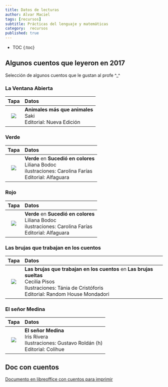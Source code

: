 ```yaml
---
title: Datos de lecturas
author: Alvar Maciel
tags: [recursos]
subtitle: Prácticas del lenguaje y matemáticas
category:  recursos
published: true
---
```

* TOC
{:toc}

## Algunos cuentos que leyeron en 2017

Selección de algunos cuentos que le gustan al profe ^_^

### La Ventana Abierta

|Tapa|Datos|
|:--:|:--|
|![]({{site.baseurl}}/img/libros/saki1.jpg)|**Animales más que animales** <br/> Saki<br/>Editorial: Nueva Edición<br/>|


### Verde

|Tapa|Datos|
|:--:|:--|
|![]({{site.baseurl}}/img/libros/sucedio.jpg)|**Verde** en **Sucedió en colores**<br/>Liliana Bodoc<br/>ilustraciones: Carolina Farías<br/>Editorial: Alfaguara|


### Rojo

|Tapa|Datos|
|:--:|:--|
|![]({{site.baseurl}}/img/libros/sucedio.jpg)|**Verde** en **Sucedió en colores**<br/>Liliana Bodoc<br/>ilustraciones: Carolina Farías<br/>Editorial: Alfaguara|

### Las brujas que trabajan en los cuentos

|Tapa|Datos|
|:--:|:--|
|![]({{site.baseurl}}/img/libros/brujas.jpg)|**Las brujas que trabajan en los cuentos** en **Las brujas sueltas**<br>Cecilia Pisos<br>Ilustraciones: Tánia de Cristóforis<br>Editorial: Random House Mondadori|

### El señor Medina

|Tapa|Datos|
|:--:|:--|
|![]({{site.baseurl}}/img/libros/medina.jpg)|**El señor Medina**<br>Iris Rivera<br>Ilustraciones: Gustavo Roldán (h)<br>Editorial: Colihue|

## Doc con cuentos

[Documento en libreoffice con cuentos para imprimir]({{site.baseurl/assets/docs/cuentos.doc}})
